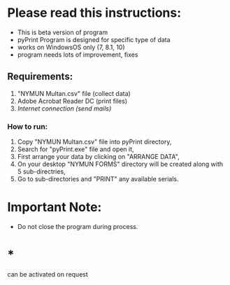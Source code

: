 # Please read this instructions:

- This is beta version of program
- pyPrint Program is designed for specific type of data
- works on WindowsOS only (7, 8.1, 10) 
- program needs lots of improvement, fixes


## Requirements:

1. "NYMUN Multan.csv" file (collect data)
2. Adobe Acrobat Reader DC (print files)
3. *Internet connection (send mails)* 


### How to run:

1. Copy "NYMUN Multan.csv" file into pyPrint directory,
2. Search for "pyPrint.exe" file and open it,
3. First arrange your data by clicking on "ARRANGE DATA",
4. On your desktop "NYMUN FORMS" directory will be created along with 5 sub-directries,
5. Go to sub-directories and "PRINT" any available serials.

# Important Note:
- Do not close the program during process.

# *
 can be activated on request
